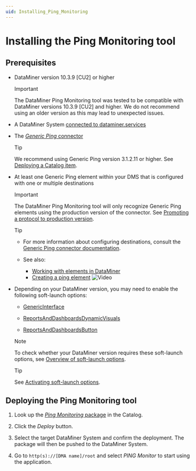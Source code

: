 ```yaml
---
uid: Installing_Ping_Monitoring
---
```


# Installing the Ping Monitoring tool

## Prerequisites

- DataMiner version 10.3.9 [CU2] or higher

  > [!IMPORTANT]
  > The DataMiner Ping Monitoring tool was tested to be compatible with DataMiner versions 10.3.9 [CU2] and higher. We do not recommend using an older version as this may lead to unexpected issues.

- A DataMiner System [connected to dataminer.services](xref:Connecting_your_DataMiner_System_to_the_cloud)

- The [*Generic Ping* connector](https://catalog.dataminer.services/detals/516670b3-a9c5-402d-88f3-16b3f0c142bb)

  > [!TIP]
  > We recommend using Generic Ping version 3.1.2.11 or higher. See [Deploying a Catalog item](xref:Deploying_a_catalog_item).

- At least one Generic Ping element within your DMS that is configured with one or multiple destinations

  > [!IMPORTANT]
  > The DataMiner Ping Monitoring tool will only recognize Generic Ping elements using the production version of the connector. See [Promoting a protocol to production version](xref:Promoting_a_protocol_version_to_production_version).

  > [!TIP]
  >
  > - For more information about configuring destinations, consult the [Generic Ping connector documentation](https://catalog.dataminer.services/details/516670b3-a9c5-402d-88f3-16b3f0c142bb).
  > - See also:
  >
  >   - [Working with elements in DataMiner](xref:Element_cards)
  >   - [Creating a ping element](xref:Adding_elements) ![Video](~/dataminer/images/video_Duo.png)

- Depending on your DataMiner version, you may need to enable the following soft-launch options:

  - [GenericInterface](xref:Overview_of_Soft_Launch_Options#genericinterface)

  - [ReportsAndDashboardsDynamicVisuals](xref:Overview_of_Soft_Launch_Options#reportsanddashboardsdynamicvisuals)

  - [ReportsAndDashboardsButton](xref:Overview_of_Soft_Launch_Options#reportsanddashboardsbutton)

  > [!NOTE]
  > To check whether your DataMiner version requires these soft-launch options, see [Overview of soft-launch options](xref:Overview_of_Soft_Launch_Options).

  > [!TIP]
  > See [Activating soft-launch options](xref:Activating_Soft_Launch_Options).

## Deploying the Ping Monitoring tool

1. Look up the [*Ping Monitoring* package](https://catalog.dataminer.services/details/26f08923-7ac5-4322-8a71-0a3efe9aad08) in the Catalog.

1. Click the *Deploy* button.

1. Select the target DataMiner System and confirm the deployment. The package will then be pushed to the DataMiner System.

1. Go to `http(s)://[DMA name]/root` and select *PING Monitor* to start using the application.
